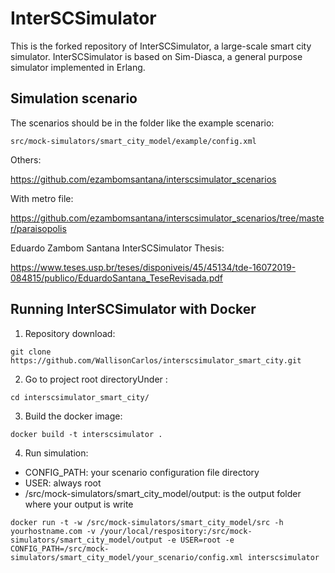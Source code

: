 # InterSCSimulator #
This is the forked repository of InterSCSimulator, a large-scale smart city simulator. InterSCSimulator is based on Sim-Diasca, a general purpose simulator implemented in Erlang.


## Simulation scenario ##

The scenarios should be in the folder like the example scenario:

```
src/mock-simulators/smart_city_model/example/config.xml
```

Others:

https://github.com/ezambomsantana/interscsimulator_scenarios

With metro file:

https://github.com/ezambomsantana/interscsimulator_scenarios/tree/master/paraisopolis

Eduardo Zambom Santana InterSCSimulator Thesis:
 
https://www.teses.usp.br/teses/disponiveis/45/45134/tde-16072019-084815/publico/EduardoSantana_TeseRevisada.pdf
## Running InterSCSimulator with Docker ##
1. Repository download:
```
git clone https://github.com/WallisonCarlos/interscsimulator_smart_city.git
```

2. Go to project root directoryUnder :

```
cd interscsimulator_smart_city/
```

3. Build the docker image:

```
docker build -t interscsimulator .
```

4. Run simulation:
- CONFIG_PATH: your scenario configuration file directory
- USER: always root
- /src/mock-simulators/smart_city_model/output: is the output folder where your output is write
```
docker run -t -w /src/mock-simulators/smart_city_model/src -h yourhostname.com -v /your/local/respository:/src/mock-simulators/smart_city_model/output -e USER=root -e CONFIG_PATH=/src/mock-simulators/smart_city_model/your_scenario/config.xml interscsimulator
```